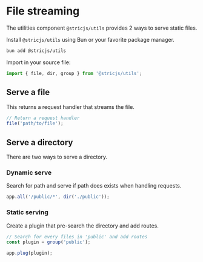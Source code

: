 # File streaming
The utilities component `@stricjs/utils` provides 2 ways to serve static files.

Install `@stricjs/utils` using Bun or your favorite package manager.
```bash
bun add @stricjs/utils
```

Import in your source file:
```typescript
import { file, dir, group } from '@stricjs/utils';
```

## Serve a file
This returns a request handler that streams the file.
```typescript
// Return a request handler
file('path/to/file');
```

## Serve a directory
There are two ways to serve a directory.

### Dynamic serve 
Search for path and serve if path does exists when handling requests.

```typescript
app.all('/public/*', dir('./public'));
```

### Static serving
Create a plugin that pre-search the directory and add routes.

```typescript
// Search for every files in 'public' and add routes 
const plugin = group('public');

app.plug(plugin);
```

